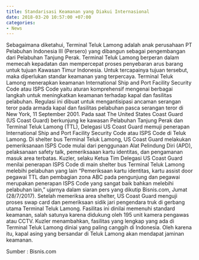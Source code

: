 ```yaml
---
title: Standarisasi Keamanan yang Diakui Internasional
date: 2018-03-20 10:57:00 +07:00
categories:
- News
---
```


Sebagaimana diketahui, Terminal Teluk Lamong adalah anak perusahaan PT Pelabuhan Indonesia III (Persero) yang dibangun sebagai pengembangan dari Pelabuhan Tanjung Perak. Terminal Teluk Lamong berperan dalam memecah kepadatan dan mempercepat proses penyebaran arus barang untuk tujuan Kawasan Timur Indonesia. Untuk tercapainya tujuan tersebut, maka diperlukan standar keamanan yang terpercaya.
    Terminal Teluk Lamong menerapkan keamanan International Ship and Port Facility Security Code atau ISPS Code yaitu aturan komprehensif mengenai berbagai langkah untuk meningkatkan keamanan terhadap kapal dan fasilitas pelabuhan. Regulasi ini dibuat untuk mengantisipasi ancaman serangan teror pada armada kapal dan fasilitas pelabuhan pasca serangan teror di New York, 11 September 2001.
    Pada saat The United States Coast Guard (US Coast Guard) berkunjung ke kawasan Pelabuhan Tanjung Perak dan Terminal Teluk Lamong (TTL), Delegasi US Coast Guard memuji penerapan International Ship and Port Facility Security Code atau ISPS Code di Teluk Lamong.
    Di shelter bus Terminal Teluk Lamong, US Coast Guard melakukan pemeriksanaan ISPS Code mulai dari penggunaan Alat Pelindung Diri (APD), pelaksanaan safety talk, pemeriksaaan kartu identitas, dan pengamanan masuk area terbatas.
    Kuzler, selaku Ketua Tim Delegasi US Coast Guard menilai penerapan ISPS Code di main shelter bus Terminal Teluk Lamong melebihi pelabuhan yang lain “Pemeriksaan kartu identitas, kartu assist door pegawai TTL dan pembagian zona ABC pada pengunjung dan pegawai merupakan penerapan ISPS Code yang sangat baik bahkan melebihi pelabuhan lain,” ujarnya dalam siaran pers yang dikutip Bisnis.com, Jumat (28/7/2017).
    Setelah memeriksa area shelter, US Coast Guard menguji proses swap card dan pemeriksaan sidik jari pengendara truk di gerbang utama Terminal Teluk Lamong. Fasilitas ini dinilai memenuhi standard keamanan, salah satunya karena didukung oleh 195 unit kamera pengawas atau CCTV.
    Kuzler menambahkan, fasilitas yang lengkap yang ada di Terminal Teluk Lamong diniai yang paling canggih di Indonesia. Oleh karena itu, kapal asing yang bersandar di Teluk Lamong akan mendapat jaminan keamanan.

Sumber : Bisnis.com